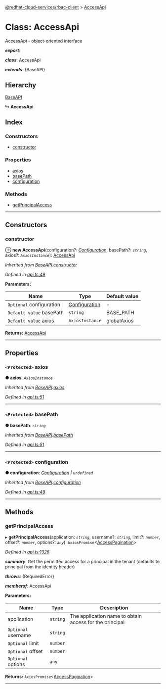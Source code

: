 [@redhat-cloud-services/rbac-client](../README.md) > [AccessApi](../classes/accessapi.md)

# Class: AccessApi

AccessApi - object-oriented interface

*__export__*: 

*__class__*: AccessApi

*__extends__*: {BaseAPI}

## Hierarchy

 [BaseAPI](baseapi.md)

**↳ AccessApi**

## Index

### Constructors

* [constructor](accessapi.md#constructor)

### Properties

* [axios](accessapi.md#axios)
* [basePath](accessapi.md#basepath)
* [configuration](accessapi.md#configuration)

### Methods

* [getPrincipalAccess](accessapi.md#getprincipalaccess)

---

## Constructors

<a id="constructor"></a>

###  constructor

⊕ **new AccessApi**(configuration?: *[Configuration](configuration.md)*, basePath?: *`string`*, axios?: *`AxiosInstance`*): [AccessApi](accessapi.md)

*Inherited from [BaseAPI](baseapi.md).[constructor](baseapi.md#constructor)*

*Defined in [api.ts:49](https://github.com/RedHatInsights/javascript-clients/blob/master/packages/rbac/api.ts#L49)*

**Parameters:**

| Name | Type | Default value |
| ------ | ------ | ------ |
| `Optional` configuration | [Configuration](configuration.md) | - |
| `Default value` basePath | `string` |  BASE_PATH |
| `Default value` axios | `AxiosInstance` |  globalAxios |

**Returns:** [AccessApi](accessapi.md)

___

## Properties

<a id="axios"></a>

### `<Protected>` axios

**● axios**: *`AxiosInstance`*

*Inherited from [BaseAPI](baseapi.md).[axios](baseapi.md#axios)*

*Defined in [api.ts:51](https://github.com/RedHatInsights/javascript-clients/blob/master/packages/rbac/api.ts#L51)*

___
<a id="basepath"></a>

### `<Protected>` basePath

**● basePath**: *`string`*

*Inherited from [BaseAPI](baseapi.md).[basePath](baseapi.md#basepath)*

*Defined in [api.ts:51](https://github.com/RedHatInsights/javascript-clients/blob/master/packages/rbac/api.ts#L51)*

___
<a id="configuration"></a>

### `<Protected>` configuration

**● configuration**: *[Configuration](configuration.md) \| `undefined`*

*Inherited from [BaseAPI](baseapi.md).[configuration](baseapi.md#configuration)*

*Defined in [api.ts:49](https://github.com/RedHatInsights/javascript-clients/blob/master/packages/rbac/api.ts#L49)*

___

## Methods

<a id="getprincipalaccess"></a>

###  getPrincipalAccess

▸ **getPrincipalAccess**(application: *`string`*, username?: *`string`*, limit?: *`number`*, offset?: *`number`*, options?: *`any`*): `AxiosPromise`<[AccessPagination](../interfaces/accesspagination.md)>

*Defined in [api.ts:1326](https://github.com/RedHatInsights/javascript-clients/blob/master/packages/rbac/api.ts#L1326)*

*__summary__*: Get the permitted access for a principal in the tenant (defaults to principal from the identity header)

*__throws__*: {RequiredError}

*__memberof__*: AccessApi

**Parameters:**

| Name | Type | Description |
| ------ | ------ | ------ |
| application | `string` |  The application name to obtain access for the principal |
| `Optional` username | `string` |
| `Optional` limit | `number` |
| `Optional` offset | `number` |
| `Optional` options | `any` |

**Returns:** `AxiosPromise`<[AccessPagination](../interfaces/accesspagination.md)>

___

